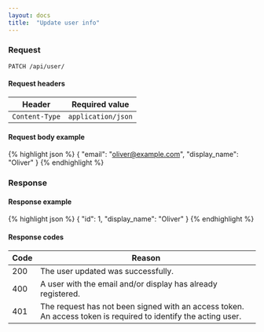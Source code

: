 ```yaml
---
layout: docs
title:  "Update user info"
---
```


### Request

``````
PATCH /api/user/
``````

#### Request headers

Header            | Required value
------------------|-------------
`Content-Type`    | `application/json`

#### Request body example

{% highlight json %}
{
  "email": "oliver@example.com",
  "display_name": "Oliver"
}
{% endhighlight %}

### Response

#### Response example

{% highlight json %}
{
  "id": 1,
  "display_name": "Oliver"
}
{% endhighlight %}

#### Response codes

Code  |  Reason
------|-----------------------------------------
 200  | The user updated was successfully.
 400  | A user with the email and/or display has already registered.
 401  | The request has not been signed with an access token. An access token is required to identify the acting user.
